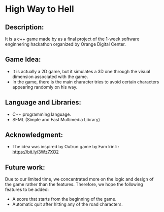 # High Way to Hell 

## Description:
It is a c++ game made by as a final project of the 1-week software enginnering hackathon organized by Orange Digital Center.  


## Game Idea:

* It is actually a 2D game, but it simulates a 3D one through the visual dimension associated with the game.
* In the game, there is the main character tries to avoid certain characters appearing randomly on his way.


## Language and Libraries:

* C++ programming language.
* SFML (Simple and Fast Multimedia Library)



## Acknowledgment:

* The idea was inspired by Outrun game by FamTrinli : https://bit.ly/3Wz7XO2



## Future work:

Due to our limited time, we concentrated more on the logic and design of the game rather than the features. Therefore, we hope the following features to be added:
* A score that starts from the beginning of the game.
* Automatic quit after hitting any of the road characters.
